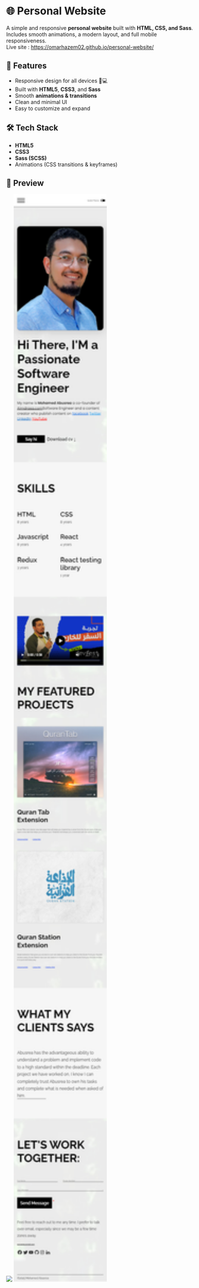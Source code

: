 # 🌐 Personal Website

A simple and responsive **personal website** built with **HTML, CSS, and Sass**.  
Includes smooth animations, a modern layout, and full mobile responsiveness.  
Live site : https://omarhazem02.github.io/personal-website/
## 🚀 Features
- Responsive design for all devices 📱💻
- Built with **HTML5**, **CSS3**, and **Sass**
- Smooth **animations & transitions**
- Clean and minimal UI
- Easy to customize and expand

## 🛠️ Tech Stack
- **HTML5**
- **CSS3**
- **Sass (SCSS)**
- Animations (CSS transitions & keyframes)

## 📸 Preview



 <img src="webpage-desktop-screenshot.jpg" width="600"/>  <img src="webpage-phone-screenshot.jpg" width="250"/> 
